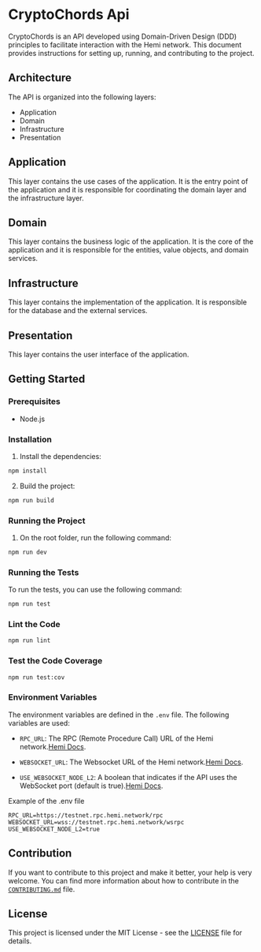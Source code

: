 # CryptoChords Api

CryptoChords is an API developed using Domain-Driven Design (DDD) principles to facilitate interaction with the Hemi network. This document provides instructions for setting up, running, and contributing to the project.

## Architecture

The API is organized into the following layers:

- Application
- Domain
- Infrastructure
- Presentation

## Application

This layer contains the use cases of the application. It is the entry point of the application and it is responsible for coordinating the domain layer and the infrastructure layer.

## Domain

This layer contains the business logic of the application. It is the core of the application and it is responsible for the entities, value objects, and domain services.

## Infrastructure

This layer contains the implementation of the application. It is responsible for the database and the external services.

## Presentation

This layer contains the user interface of the application.

## Getting Started

### Prerequisites

- Node.js

### Installation

1. Install the dependencies:

```bash
npm install
```

2. Build the project:

```bash
npm run build
```

### Running the Project

1. On the root folder, run the following command:

```bash
npm run dev
```

### Running the Tests

To run the tests, you can use the following command:

```bash
npm run test
```

### Lint the Code

```bash
npm run lint
```

### Test the Code Coverage

```bash
npm run test:cov
```

### Environment Variables

The environment variables are defined in the `.env` file. The following variables are used:

- `RPC_URL`: The RPC (Remote Procedure Call) URL of the Hemi network.[Hemi Docs](https://github.com/hemilabs/infrastructure/blob/main/NETWORK_INFO.md).

- `WEBSOCKET_URL`: The Websocket URL of the Hemi network.[Hemi Docs](https://github.com/hemilabs/infrastructure/blob/main/NETWORK_INFO.md).

- `USE_WEBSOCKET_NODE_L2`: A boolean that indicates if the API uses the WebSocket port (default is true).[Hemi Docs](https://github.com/hemilabs/infrastructure/blob/main/NETWORK_INFO.md).

Example of the .env file

```
RPC_URL=https://testnet.rpc.hemi.network/rpc
WEBSOCKET_URL=wss://testnet.rpc.hemi.network/wsrpc
USE_WEBSOCKET_NODE_L2=true
```

## Contribution
If you want to contribute to this project and make it better, your help is very welcome.
You can find more information about how to contribute in the [`CONTRIBUTING.md`](../../CONTRIBUTING.md) file.

## License
This project is licensed under the MIT License - see the [LICENSE](../../LICENSE) file for details.
